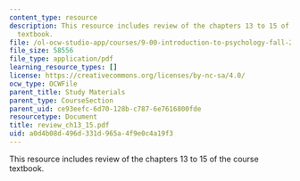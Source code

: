 ```yaml
---
content_type: resource
description: This resource includes review of the chapters 13 to 15 of the course
  textbook.
file: /ol-ocw-studio-app/courses/9-00-introduction-to-psychology-fall-2004/a0d4b08d496d331d965a4f9e0c4a19f3_review_ch13_15.pdf
file_size: 58556
file_type: application/pdf
learning_resource_types: []
license: https://creativecommons.org/licenses/by-nc-sa/4.0/
ocw_type: OCWFile
parent_title: Study Materials
parent_type: CourseSection
parent_uid: ce93eefc-6d70-128b-c787-6e7616800fde
resourcetype: Document
title: review_ch13_15.pdf
uid: a0d4b08d-496d-331d-965a-4f9e0c4a19f3
---
```

This resource includes review of the chapters 13 to 15 of the course textbook.